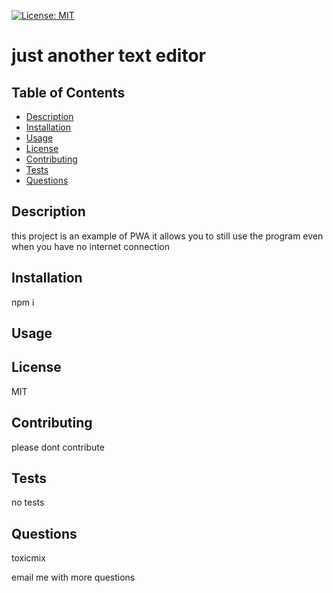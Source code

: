 
[![License: MIT](https://img.shields.io/badge/License-MIT-yellow.svg)](https://opensource.org/licenses/MIT)
# just another text editor

## Table of Contents
 - [Description](#description)
 - [Installation](#installation)
 - [Usage](#usage)
 - [License](#license)
 - [Contributing](#contributing)
 - [Tests](#tests)
 - [Questions](#questions)

## Description
this project is an example of PWA it allows you to still use the program even when you have no internet connection

## Installation
npm i

## Usage


## License
MIT

## Contributing
please dont contribute

## Tests
no tests

## Questions
toxicmix

email me with more questions
